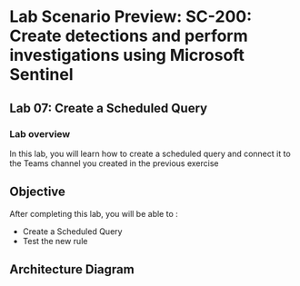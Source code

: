 # Lab Scenario Preview: SC-200: Create detections and perform investigations using Microsoft Sentinel
## Lab 07: Create a Scheduled Query 
### Lab overview

In this lab, you will  learn  how to create a scheduled query and connect it to the Teams channel you created in the previous exercise

## Objective
  
After completing this lab, you will be able to :

- Create a Scheduled Query
- Test the new rule
    
## Architecture Diagram


